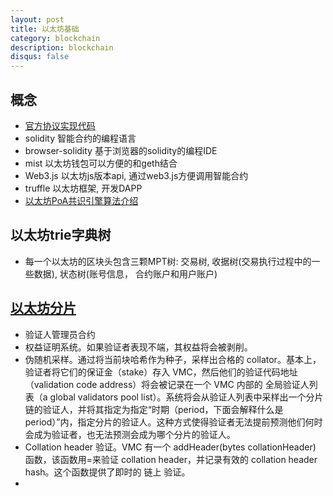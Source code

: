 ```yaml
---
layout: post
title: 以太坊基础
category: blockchain
description: blockchain
disqus: false
---
```


## 概念
* [官方协议实现代码](https://github.com/ethereum/go-ethereum)
* solidity 智能合约的编程语言
* browser-solidity 基于浏览器的solidity的编程IDE
* mist 以太坊钱包可以方便的和geth结合
* Web3.js 以太坊js版本api, 通过web3.js方便调用智能合约
* truffle 以太坊框架, 开发DAPP
* [以太坊PoA共识引擎算法介绍](https://www.jianshu.com/p/9025a523ab0f)


## 以太坊trie字典树
* 每一个以太坊的区块头包含三颗MPT树: 交易树, 收据树(交易执行过程中的一些数据), 状态树(账号信息， 合约账户和用户账户)


## [以太坊分片](https://ethfans.org/posts/ethereum-sharding-and-finality)
* 验证人管理员合约
* 权益证明系统。如果验证者表现不端，其权益将会被剥削。
* 伪随机采样。通过将当前块哈希作为种子，采样出合格的 collator。基本上，验证者将它们的保证金（stake）存入 VMC，然后他们的验证代码地址（validation code address）将会被记录在一个 VMC 内部的 全局验证人列表（a global validators pool list）。系统将会从验证人列表中采样出一个分片链的验证人，并将其指定为指定“时期（period，下面会解释什么是 period）”内，指定分片的验证人。这种方式使得验证者无法提前预测他们何时会成为验证者，也无法预测会成为哪个分片的验证人。
* Collation header 验证。VMC 有一个 addHeader(bytes collationHeader) 函数，该函数用=来验证 collation header，并记录有效的 collation header hash。这个函数提供了即时的 链上 验证。
* 

